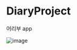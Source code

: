 # DiaryProject
어리부 app

![image](https://user-images.githubusercontent.com/41337631/99225365-49b16780-282b-11eb-8855-86900fff53a6.png)

